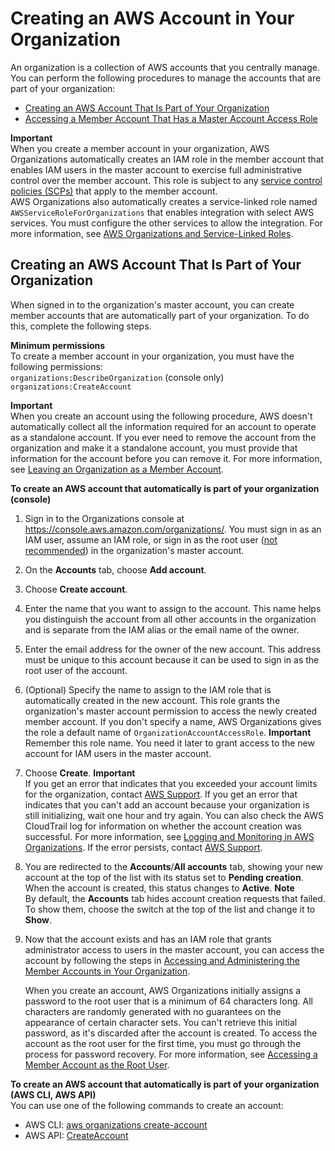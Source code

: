 # Creating an AWS Account in Your Organization<a name="orgs_manage_accounts_create"></a>

An organization is a collection of AWS accounts that you centrally manage\. You can perform the following procedures to manage the accounts that are part of your organization:
+ [Creating an AWS Account That Is Part of Your Organization](#orgs_manage_accounts_create-new)
+ [Accessing a Member Account That Has a Master Account Access Role](orgs_manage_accounts_access.md#orgs_manage_accounts_access-cross-account-role)

**Important**  
When you create a member account in your organization, AWS Organizations automatically creates an IAM role in the member account that enables IAM users in the master account to exercise full administrative control over the member account\. This role is subject to any [service control policies \(SCPs\)](orgs_manage_policies_scp.md) that apply to the member account\.  
AWS Organizations also automatically creates a service\-linked role named `AWSServiceRoleForOrganizations` that enables integration with select AWS services\. You must configure the other services to allow the integration\. For more information, see [AWS Organizations and Service\-Linked Roles](orgs_integrate_services.md#orgs_integrate_services-using_slrs)\.

## Creating an AWS Account That Is Part of Your Organization<a name="orgs_manage_accounts_create-new"></a>

When signed in to the organization's master account, you can create member accounts that are automatically part of your organization\. To do this, complete the following steps\.

**Minimum permissions**  
To create a member account in your organization, you must have the following permissions:  
`organizations:DescribeOrganization` \(console only\)
`organizations:CreateAccount` 

**Important**  
When you create an account using the following procedure, AWS doesn't automatically collect all the information required for an account to operate as a standalone account\. If you ever need to remove the account from the organization and make it a standalone account, you must provide that information for the account before you can remove it\. For more information, see [Leaving an Organization as a Member Account](orgs_manage_accounts_remove.md#orgs_manage_accounts_leave-as-member)\.

**To create an AWS account that automatically is part of your organization \(console\)**

1. Sign in to the Organizations console at [https://console\.aws\.amazon\.com/organizations/](https://console.aws.amazon.com/organizations/)\. You must sign in as an IAM user, assume an IAM role, or sign in as the root user \([not recommended](https://docs.aws.amazon.com/IAM/latest/UserGuide/best-practices.html#lock-away-credentials)\) in the organization's master account\.

1. On the **Accounts** tab, choose **Add account**\.

1. Choose **Create account**\.

1. Enter the name that you want to assign to the account\. This name helps you distinguish the account from all other accounts in the organization and is separate from the IAM alias or the email name of the owner\.

1. Enter the email address for the owner of the new account\. This address must be unique to this account because it can be used to sign in as the root user of the account\.

1. \(Optional\) Specify the name to assign to the IAM role that is automatically created in the new account\. This role grants the organization's master account permission to access the newly created member account\. If you don't specify a name, AWS Organizations gives the role a default name of `OrganizationAccountAccessRole`\. 
**Important**  
Remember this role name\. You need it later to grant access to the new account for IAM users in the master account\.

1. Choose **Create**\.
**Important**  
If you get an error that indicates that you exceeded your account limits for the organization, contact [AWS Support](https://console.aws.amazon.com/support/home#/)\.
If you get an error that indicates that you can't add an account because your organization is still initializing, wait one hour and try again\.
You can also check the AWS CloudTrail log for information on whether the account creation was successful\. For more information, see [Logging and Monitoring in AWS Organizations](orgs_incident-response.md)\.
If the error persists, contact [AWS Support](https://console.aws.amazon.com/support/home#/)\.

1. You are redirected to the **Accounts**/**All accounts** tab, showing your new account at the top of the list with its status set to **Pending creation**\. When the account is created, this status changes to **Active**\. 
**Note**  
By default, the **Accounts** tab hides account creation requests that failed\. To show them, choose the switch at the top of the list and change it to **Show**\.

1. Now that the account exists and has an IAM role that grants administrator access to users in the master account, you can access the account by following the steps in [Accessing and Administering the Member Accounts in Your Organization](orgs_manage_accounts_access.md)\.

   When you create an account, AWS Organizations initially assigns a password to the root user that is a minimum of 64 characters long\. All characters are randomly generated with no guarantees on the appearance of certain character sets\. You can't retrieve this initial password, as it's discarded after the account is created\. To access the account as the root user for the first time, you must go through the process for password recovery\. For more information, see [Accessing a Member Account as the Root User](orgs_manage_accounts_access.md#orgs_manage_accounts_access-as-root)\.

**To create an AWS account that automatically is part of your organization \(AWS CLI, AWS API\)**  
You can use one of the following commands to create an account:
+ AWS CLI: [aws organizations create\-account](https://docs.aws.amazon.com/cli/latest/reference/organizations/create-account.html)
+ AWS API: [CreateAccount](https://docs.aws.amazon.com/organizations/latest/APIReference/API_CreateAccount.html)
